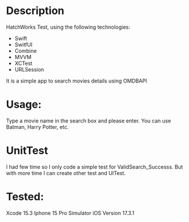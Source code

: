 # Description
HatchWorks Test, using the following technologies:
- Swift
- SwitfUI
- Combine
- MVVM
- XCTest
- URLSession

It is a simple app to search movies details using OMDBAPI

# Usage:
Type a movie name in the search box and please enter. You can use Batman, Harry Potter, etc.

# UnitTest
I had few time so I only code a simple test for ValidSearch_Successs. But with more time I can create other test and UITest.

# Tested:
Xcode 15.3
Iphone 15 Pro Simulator
iOS Version 17.3.1


